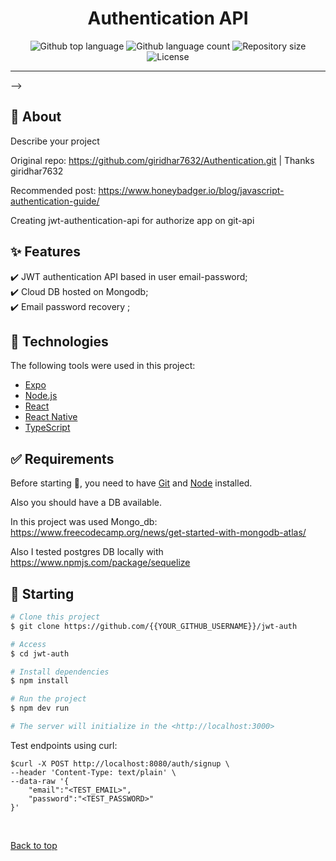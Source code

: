 

<h1 align="center">Authentication API</h1>

<p align="center">
  <img alt="Github top language" src="https://img.shields.io/github/languages/top/{{YOUR_GITHUB_USERNAME}}/jwt-auth?color=56BEB8">

  <img alt="Github language count" src="https://img.shields.io/github/languages/count/{{YOUR_GITHUB_USERNAME}}/jwt-auth?color=56BEB8">

  <img alt="Repository size" src="https://img.shields.io/github/repo-size/{{YOUR_GITHUB_USERNAME}}/jwt-auth?color=56BEB8">

  <img alt="License" src="https://img.shields.io/github/license/{{YOUR_GITHUB_USERNAME}}/jwt-auth?color=56BEB8">

  <!-- <img alt="Github issues" src="https://img.shields.io/github/issues/{{YOUR_GITHUB_USERNAME}}/jwt-auth?color=56BEB8" /> -->

  <!-- <img alt="Github forks" src="https://img.shields.io/github/forks/{{YOUR_GITHUB_USERNAME}}/jwt-auth?color=56BEB8" /> -->

  <!-- <img alt="Github stars" src="https://img.shields.io/github/stars/{{YOUR_GITHUB_USERNAME}}/jwt-auth?color=56BEB8" /> -->
</p>

<hr> -->

<br>

## :dart: About ##

Describe your project


Original repo: https://github.com/giridhar7632/Authentication.git | Thanks giridhar7632 

Recommended post: https://www.honeybadger.io/blog/javascript-authentication-guide/ 

Creating jwt-authentication-api for authorize app on git-api

## :sparkles: Features ##

:heavy_check_mark: JWT authentication API based in user email-password;\
:heavy_check_mark: Cloud DB hosted on Mongodb;\
:heavy_check_mark: Email password recovery ;

## :rocket: Technologies ##

The following tools were used in this project:

- [Expo](https://expo.io/)
- [Node.js](https://nodejs.org/en/)
- [React](https://pt-br.reactjs.org/)
- [React Native](https://reactnative.dev/)
- [TypeScript](https://www.typescriptlang.org/)

## :white_check_mark: Requirements ##

Before starting :checkered_flag:, you need to have [Git](https://git-scm.com) and [Node](https://nodejs.org/en/) installed.

Also you should have a DB available. 

In this project was used Mongo_db: https://www.freecodecamp.org/news/get-started-with-mongodb-atlas/ 

Also I tested postgres DB locally with https://www.npmjs.com/package/sequelize 

## :checkered_flag: Starting ##

```bash
# Clone this project
$ git clone https://github.com/{{YOUR_GITHUB_USERNAME}}/jwt-auth

# Access
$ cd jwt-auth

# Install dependencies
$ npm install 

# Run the project
$ npm dev run 

# The server will initialize in the <http://localhost:3000>
```

Test endpoints using curl: 

```
$curl -X POST http://localhost:8080/auth/signup \
--header 'Content-Type: text/plain' \
--data-raw '{
    "email":"<TEST_EMAIL>",
    "password":"<TEST_PASSWORD>"
}'

```



&#xa0;

<a href="#top">Back to top</a>
